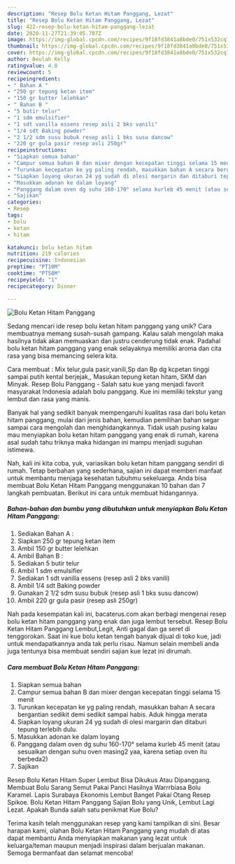 ```yaml
---
description: "Resep Bolu Ketan Hitam Panggang, Lezat"
title: "Resep Bolu Ketan Hitam Panggang, Lezat"
slug: 422-resep-bolu-ketan-hitam-panggang-lezat
date: 2020-11-27T21:39:05.787Z
image: https://img-global.cpcdn.com/recipes/9f18fd3841a8bde0/751x532cq70/bolu-ketan-hitam-panggang-foto-resep-utama.jpg
thumbnail: https://img-global.cpcdn.com/recipes/9f18fd3841a8bde0/751x532cq70/bolu-ketan-hitam-panggang-foto-resep-utama.jpg
cover: https://img-global.cpcdn.com/recipes/9f18fd3841a8bde0/751x532cq70/bolu-ketan-hitam-panggang-foto-resep-utama.jpg
author: Beulah Kelly
ratingvalue: 4.8
reviewcount: 5
recipeingredient:
- " Bahan A "
- "250 gr tepung ketan item"
- "150 gr butter lelehkan"
- " Bahan B "
- "5 butir telur"
- "1 sdm emulsifier"
- "1 sdt vanilla essens resep asli 2 bks vanili"
- "1/4 sdt Baking powder"
- "2 1/2 sdm susu bubuk resep asli 1 bks susu dancow"
- "220 gr gula pasir resep asli 250gr"
recipeinstructions:
- "Siapkan semua bahan"
- "Campur semua bahan B dan mixer dengan kecepatan tinggi selama 15 menit"
- "Turunkan kecepatan ke yg paling rendah, masukkan bahan A secara bergantian sedikit demi sedikit sampai habis. Aduk hingga merata"
- "Siapkan loyang ukuran 24 yg sudah di olesi margarin dan ditaburi tepung terlebih dulu."
- "Masukkan adonan ke dalam loyang"
- "Panggang dalam oven dg suhu 160-170° selama kurleb 45 menit (atau sesuaikan dengan suhu oven masing2 yaa, karena setiap oven itu berbeda2)"
- "Sajikan"
categories:
- Resep
tags:
- bolu
- ketan
- hitam

katakunci: bolu ketan hitam 
nutrition: 219 calories
recipecuisine: Indonesian
preptime: "PT10M"
cooktime: "PT58M"
recipeyield: "1"
recipecategory: Dinner

---
```



![Bolu Ketan Hitam Panggang](https://img-global.cpcdn.com/recipes/9f18fd3841a8bde0/751x532cq70/bolu-ketan-hitam-panggang-foto-resep-utama.jpg)

Sedang mencari ide resep bolu ketan hitam panggang yang unik? Cara membuatnya memang susah-susah gampang. Kalau salah mengolah maka hasilnya tidak akan memuaskan dan justru cenderung tidak enak. Padahal bolu ketan hitam panggang yang enak selayaknya memiliki aroma dan cita rasa yang bisa memancing selera kita.

Cara membuat : Mix telur,gula pasir,vanili,Sp dan Bp dg kcpetan tinggi sampai putih kental berjejak,, Masukan tepung ketan hitam, SKM dan Minyak. Resep Bolu Panggang - Salah satu kue yang menjadi favorit masyarakat Indonesia adalah bolu panggang. Kue ini memiliki tekstur yang lembut dan rasa yang manis.

Banyak hal yang sedikit banyak mempengaruhi kualitas rasa dari bolu ketan hitam panggang, mulai dari jenis bahan, kemudian pemilihan bahan segar sampai cara mengolah dan menghidangkannya. Tidak usah pusing kalau mau menyiapkan bolu ketan hitam panggang yang enak di rumah, karena asal sudah tahu triknya maka hidangan ini mampu menjadi suguhan istimewa.


Nah, kali ini kita coba, yuk, variasikan bolu ketan hitam panggang sendiri di rumah. Tetap berbahan yang sederhana, sajian ini dapat memberi manfaat untuk membantu menjaga kesehatan tubuhmu sekeluarga. Anda bisa membuat Bolu Ketan Hitam Panggang menggunakan 10 bahan dan 7 langkah pembuatan. Berikut ini cara untuk membuat hidangannya.

<!--inarticleads1-->

##### Bahan-bahan dan bumbu yang dibutuhkan untuk menyiapkan Bolu Ketan Hitam Panggang:

1. Sediakan  Bahan A :
1. Siapkan 250 gr tepung ketan item
1. Ambil 150 gr butter lelehkan
1. Ambil  Bahan B :
1. Sediakan 5 butir telur
1. Ambil 1 sdm emulsifier
1. Sediakan 1 sdt vanilla essens (resep asli 2 bks vanili)
1. Ambil 1/4 sdt Baking powder
1. Gunakan 2 1/2 sdm susu bubuk (resep asli 1 bks susu dancow)
1. Ambil 220 gr gula pasir (resep asli 250gr)


Nah pada kesempatan kali ini, bacaterus.com akan berbagi mengenai resep bolu ketan hitam panggang yang enak dan juga lembut tersebut. Resep Bolu Ketan Hitam Panggang Lembut,Legit, Anti gagal dan ga seret di tenggorokan. Saat ini kue bolu ketan tengah banyak dijual di toko kue, jadi untuk mendapatkannya anda tak perlu risau. Namun selain membeli anda juga tentunya bisa membuat sendiri sajian kue lezat ini dirumah. 

<!--inarticleads2-->

##### Cara membuat Bolu Ketan Hitam Panggang:

1. Siapkan semua bahan
1. Campur semua bahan B dan mixer dengan kecepatan tinggi selama 15 menit
1. Turunkan kecepatan ke yg paling rendah, masukkan bahan A secara bergantian sedikit demi sedikit sampai habis. Aduk hingga merata
1. Siapkan loyang ukuran 24 yg sudah di olesi margarin dan ditaburi tepung terlebih dulu.
1. Masukkan adonan ke dalam loyang
1. Panggang dalam oven dg suhu 160-170° selama kurleb 45 menit (atau sesuaikan dengan suhu oven masing2 yaa, karena setiap oven itu berbeda2)
1. Sajikan


Resep Bolu Ketan Hitam Super Lembut Bisa Dikukus Atau Dipanggang. Membuat Bolu Sarang Semut Pakai Panci Hasilnya Warrrbiasa Bolu Karamel. Lapis Surabaya Ekonomis Lembut Banget Pakai Otang Resep Spikoe. Bolu Ketan Hitam Panggang Sajian Bolu yang Unik, Lembut Lagi Lezat. Apakah Bunda salah satu penikmat Kue Bolu? 

Terima kasih telah menggunakan resep yang kami tampilkan di sini. Besar harapan kami, olahan Bolu Ketan Hitam Panggang yang mudah di atas dapat membantu Anda menyiapkan makanan yang lezat untuk keluarga/teman maupun menjadi inspirasi dalam berjualan makanan. Semoga bermanfaat dan selamat mencoba!
